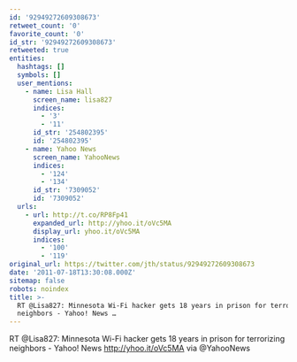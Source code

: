 ```yaml
---
id: '92949272609308673'
retweet_count: '0'
favorite_count: '0'
id_str: '92949272609308673'
retweeted: true
entities:
  hashtags: []
  symbols: []
  user_mentions:
    - name: Lisa Hall
      screen_name: lisa827
      indices:
        - '3'
        - '11'
      id_str: '254802395'
      id: '254802395'
    - name: Yahoo News
      screen_name: YahooNews
      indices:
        - '124'
        - '134'
      id_str: '7309052'
      id: '7309052'
  urls:
    - url: http://t.co/RP8Fp41
      expanded_url: http://yhoo.it/oVc5MA
      display_url: yhoo.it/oVc5MA
      indices:
        - '100'
        - '119'
original_url: https://twitter.com/jth/status/92949272609308673
date: '2011-07-18T13:30:08.000Z'
sitemap: false
robots: noindex
title: >-
  RT @Lisa827: Minnesota Wi-Fi hacker gets 18 years in prison for terrorizing
  neighbors - Yahoo! News …
---
```


RT @Lisa827: Minnesota Wi-Fi hacker gets 18 years in prison for terrorizing neighbors - Yahoo! News http://yhoo.it/oVc5MA via @YahooNews